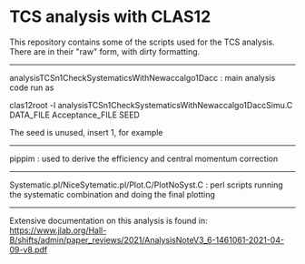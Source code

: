 # TCS analysis with CLAS12

This repository contains some of the scripts used for the TCS analysis. There are in their "raw" form, with dirty formatting. 

___
analysisTCSn1CheckSystematicsWithNewaccalgo1Dacc : main analysis code
run as 

clas12root -l analysisTCSn1CheckSystematicsWithNewaccalgo1DaccSimu.C DATA_FILE Acceptance_FILE SEED

The seed is unused, insert 1, for example
___
pippim : used to derive the efficiency and central momentum correction
___
Systematic.pl/NiceSytematic.pl/Plot.C/PlotNoSyst.C : perl scripts running the systematic combination and doing the final plotting

___
Extensive documentation on this analysis is found in:
https://www.jlab.org/Hall-B/shifts/admin/paper_reviews/2021/AnalysisNoteV3_6-1461061-2021-04-09-v8.pdf
